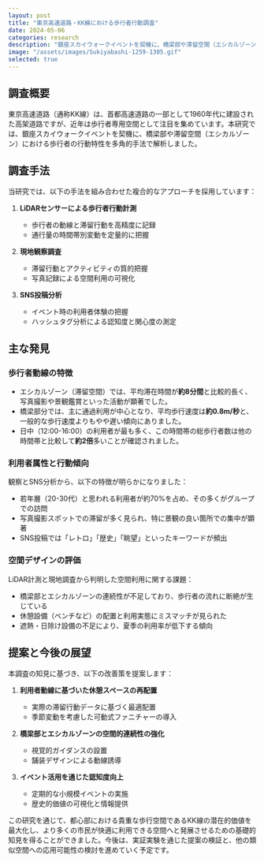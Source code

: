 ```yaml
---
layout: post
title: "東京高速道路・KK線における歩行者行動調査"
date: 2024-05-06
categories: research
description: "銀座スカイウォークイベントを契機に、橋梁部や滞留空間（エシカルゾーン）における歩行者の行動特性を多角的手法で解析。イベント時の歩行者動態とSNS投稿の分析を通じ、公共空間のデザイン改善に寄与する示唆を得ました。"
image: "/assets/images/Sukiyabashi-1259-1305.gif"
selected: true
---
```


## 調査概要

東京高速道路（通称KK線）は、首都高速道路の一部として1960年代に建設された高架道路ですが、近年は歩行者専用空間として注目を集めています。本研究では、銀座スカイウォークイベントを契機に、橋梁部や滞留空間（エシカルゾーン）における歩行者の行動特性を多角的手法で解析しました。

## 調査手法

当研究では、以下の手法を組み合わせた複合的なアプローチを採用しています：

1. **LiDARセンサーによる歩行者行動計測**
   * 歩行者の動線と滞留行動を高精度に記録
   * 通行量の時間帯別変動を定量的に把握

2. **現地観察調査**
   * 滞留行動とアクティビティの質的把握
   * 写真記録による空間利用の可視化

3. **SNS投稿分析**
   * イベント時の利用者体験の把握
   * ハッシュタグ分析による認知度と関心度の測定

## 主な発見

### 歩行者動線の特徴

* エシカルゾーン（滞留空間）では、平均滞在時間が**約8分間**と比較的長く、写真撮影や景観鑑賞といった活動が顕著でした。
* 橋梁部分では、主に通過利用が中心となり、平均歩行速度は**約0.8m/秒**と、一般的な歩行速度よりもやや遅い傾向にありました。
* 日中（12:00-16:00）の利用者が最も多く、この時間帯の総歩行者数は他の時間帯と比較して**約2倍**多いことが確認されました。

### 利用者属性と行動傾向

観察とSNS分析から、以下の特徴が明らかになりました：

* 若年層（20-30代）と思われる利用者が約70%を占め、その多くがグループでの訪問
* 写真撮影スポットでの滞留が多く見られ、特に景観の良い箇所での集中が顕著
* SNS投稿では「レトロ」「歴史」「眺望」といったキーワードが頻出

### 空間デザインの評価

LiDAR計測と現地調査から判明した空間利用に関する課題：

* 橋梁部とエシカルゾーンの連続性が不足しており、歩行者の流れに断絶が生じている
* 休憩設備（ベンチなど）の配置と利用実態にミスマッチが見られた
* 遮熱・日除け設備の不足により、夏季の利用率が低下する傾向

## 提案と今後の展望

本調査の知見に基づき、以下の改善策を提案します：

1. **利用者動線に基づいた休憩スペースの再配置**
   * 実際の滞留行動データに基づく最適配置
   * 季節変動を考慮した可動式ファニチャーの導入

2. **橋梁部とエシカルゾーンの空間的連続性の強化**
   * 視覚的ガイダンスの設置
   * 舗装デザインによる動線誘導

3. **イベント活用を通じた認知度向上**
   * 定期的な小規模イベントの実施
   * 歴史的価値の可視化と情報提供

この研究を通じて、都心部における貴重な歩行空間であるKK線の潜在的価値を最大化し、より多くの市民が快適に利用できる空間へと発展させるための基礎的知見を得ることができました。今後は、実証実験を通じた提案の検証と、他の類似空間への応用可能性の検討を進めていく予定です。
